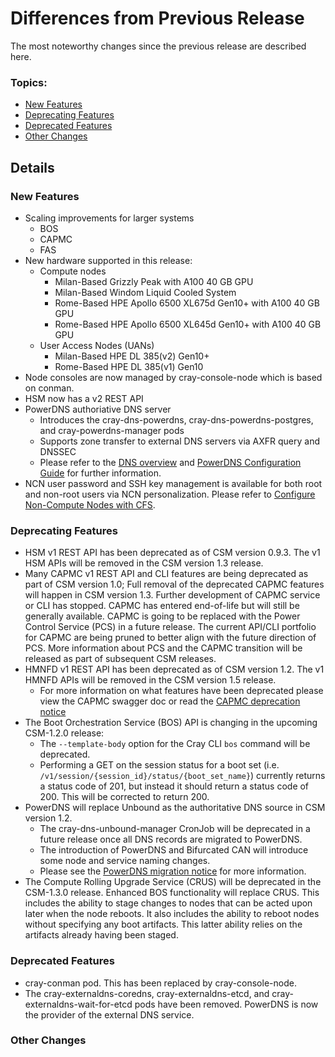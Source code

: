 # Differences from Previous Release

The most noteworthy changes since the previous release are described here.

### Topics:
   * [New Features](#new_features)
   * [Deprecating Features](#deprecating_features)
   * [Deprecated Features](#deprecated_features)
   * [Other Changes](#other_changes)


## Details

<a name="new_features"></a>
### New Features

   * Scaling improvements for larger systems
      * BOS
      * CAPMC
      * FAS
   * New hardware supported in this release:
      * Compute nodes
         * Milan-Based Grizzly Peak with A100 40 GB GPU
         * Milan-Based Windom Liquid Cooled System
         * Rome-Based HPE Apollo 6500 XL675d Gen10+ with A100 40 GB GPU
         * Rome-Based HPE Apollo 6500 XL645d Gen10+ with A100 40 GB GPU
      * User Access Nodes (UANs)
         * Milan-Based HPE DL 385(v2) Gen10+
         * Rome-Based HPE DL 385(v1) Gen10
   * Node consoles are now managed by cray-console-node which is based on conman.
   * HSM now has a v2 REST API
   * PowerDNS authoriative DNS server
      * Introduces the cray-dns-powerdns, cray-dns-powerdns-postgres, and cray-powerdns-manager pods
      * Supports zone transfer to external DNS servers via AXFR query and DNSSEC
      * Please refer to the [DNS overview](../operations/network/dns/DNS.md) and [PowerDNS Configuration Guide](../operations/network/dns/PowerDNS_Configuration.md) for further information.
   * NCN user password and SSH key management is available for both root and
     non-root users via NCN personalization. Please refer to [Configure Non-Compute Nodes with CFS](../operations/CSM_product_management/Configure_Non-Compute_Nodes_with_CFS.md).

<a name="deprecating_features"></a>
### Deprecating Features

   * HSM v1 REST API has been deprecated as of CSM version 0.9.3. The v1 HSM APIs will be removed in the CSM version 1.3 release.
   * Many CAPMC v1 REST API and CLI features are being deprecated as part of CSM version 1.0; Full removal of the deprecated CAPMC features will happen in CSM version 1.3. Further development of CAPMC service or CLI has stopped. CAPMC has entered end-of-life but will still be generally available. CAPMC is going to be replaced with the Power Control Service (PCS) in a future release. The current API/CLI portfolio for CAPMC are being pruned to better align with the future direction of PCS. More information about PCS and the CAPMC transition will be released as part of subsequent CSM releases.
   * HMNFD v1 REST API has been deprecated as of CSM version 1.2.  The v1 HMNFD APIs will be removed in the CSM version 1.5 release.
     * For more information on what features have been deprecated please view the CAPMC swagger doc or read the [CAPMC deprecation notice](../introduction/CAPMC_deprecation.md)
   * The Boot Orchestration Service (BOS) API is changing in the upcoming CSM-1.2.0 release:
        * The `--template-body` option for the Cray CLI `bos` command will be deprecated.
        * Performing a GET on the session status for a boot set (i.e. `/v1/session/{session_id}/status/{boot_set_name}`) currently returns a status code of 201, but instead it should return a status code of 200. This will be corrected to return 200.
   * PowerDNS will replace Unbound as the authoritative DNS source in CSM version 1.2.
        * The cray-dns-unbound-manager CronJob will be deprecated in a future release once all DNS records are migrated to PowerDNS.
        * The introduction of PowerDNS and Bifurcated CAN will introduce some node and service naming changes.
        * Please see the [PowerDNS migration notice](../introduction/PowerDNS_migration.md) for more information.
   * The Compute Rolling Upgrade Service (CRUS) will be deprecated in the CSM-1.3.0 release. Enhanced BOS functionality will replace CRUS. This includes the ability to stage changes to nodes that can be acted upon later when the node reboots. It also includes the ability to reboot nodes without specifying any boot artifacts. This latter ability relies on the artifacts already having been staged.

<a name="deprecated_features"></a>
### Deprecated Features

   * cray-conman pod. This has been replaced by cray-console-node.
   * The cray-externaldns-coredns, cray-externaldns-etcd, and cray-externaldns-wait-for-etcd pods have been removed. PowerDNS is now the provider of the external DNS service.

<a name="other_changes"></a>
### Other Changes

